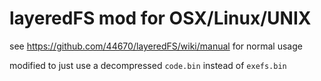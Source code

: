 # layeredFS mod for OSX/Linux/UNIX

see https://github.com/44670/layeredFS/wiki/manual for normal usage

modified to just use a decompressed `code.bin` instead of `exefs.bin`